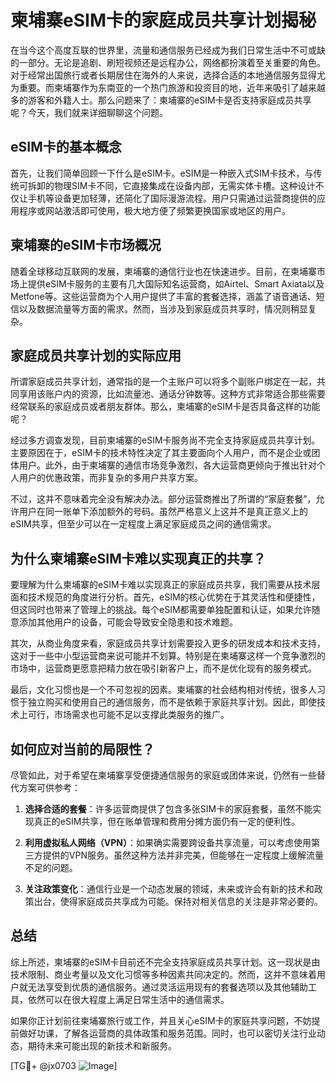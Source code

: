 # 柬埔寨eSIM卡的家庭成员共享计划揭秘

在当今这个高度互联的世界里，流量和通信服务已经成为我们日常生活中不可或缺的一部分。无论是追剧、刷短视频还是远程办公，网络都扮演着至关重要的角色。对于经常出国旅行或者长期居住在海外的人来说，选择合适的本地通信服务显得尤为重要。而柬埔寨作为东南亚的一个热门旅游和投资目的地，近年来吸引了越来越多的游客和外籍人士。那么问题来了：柬埔寨的eSIM卡是否支持家庭成员共享呢？今天，我们就来详细聊聊这个问题。

## eSIM卡的基本概念

首先，让我们简单回顾一下什么是eSIM卡。eSIM是一种嵌入式SIM卡技术，与传统可拆卸的物理SIM卡不同，它直接集成在设备内部，无需实体卡槽。这种设计不仅让手机等设备更加轻薄，还简化了国际漫游流程。用户只需通过运营商提供的应用程序或网站激活即可使用，极大地方便了频繁更换国家或地区的用户。

## 柬埔寨的eSIM卡市场概况

随着全球移动互联网的发展，柬埔寨的通信行业也在快速进步。目前，在柬埔寨市场上提供eSIM卡服务的主要有几大国际知名运营商，如Airtel、Smart Axiata以及Metfone等。这些运营商为个人用户提供了丰富的套餐选择，涵盖了语音通话、短信以及数据流量等方面的需求。然而，当涉及到家庭成员共享时，情况则稍显复杂。

## 家庭成员共享计划的实际应用

所谓家庭成员共享计划，通常指的是一个主账户可以将多个副账户绑定在一起，共同享用该账户内的资源，比如流量池、通话分钟数等。这种方式非常适合那些需要经常联系的家庭成员或者朋友群体。那么，柬埔寨的eSIM卡是否具备这样的功能呢？

经过多方调查发现，目前柬埔寨的eSIM卡服务尚不完全支持家庭成员共享计划。主要原因在于，eSIM卡的技术特性决定了其主要面向个人用户，而不是企业或团体用户。此外，由于柬埔寨的通信市场竞争激烈，各大运营商更倾向于推出针对个人用户的优惠政策，而非复杂的多用户共享方案。

不过，这并不意味着完全没有解决办法。部分运营商推出了所谓的“家庭套餐”，允许用户在同一账单下添加额外的号码。虽然严格意义上这并不是真正意义上的eSIM共享，但至少可以在一定程度上满足家庭成员之间的通信需求。

## 为什么柬埔寨eSIM卡难以实现真正的共享？

要理解为什么柬埔寨的eSIM卡难以实现真正的家庭成员共享，我们需要从技术层面和技术规范的角度进行分析。首先，eSIM的核心优势在于其灵活性和便捷性，但这同时也带来了管理上的挑战。每个eSIM都需要单独配置和认证，如果允许随意添加其他用户的设备，可能会导致安全隐患和技术难题。

其次，从商业角度来看，家庭成员共享计划需要投入更多的研发成本和技术支持，这对于一些中小型运营商来说可能并不划算。特别是在柬埔寨这样一个竞争激烈的市场中，运营商更愿意把精力放在吸引新客户上，而不是优化现有的服务模式。

最后，文化习惯也是一个不可忽视的因素。柬埔寨的社会结构相对传统，很多人习惯于独立购买和使用自己的通信服务，而不是依赖于家庭共享计划。因此，即使技术上可行，市场需求也可能不足以支撑此类服务的推广。

## 如何应对当前的局限性？

尽管如此，对于希望在柬埔寨享受便捷通信服务的家庭或团体来说，仍然有一些替代方案可供参考：

1. **选择合适的套餐**：许多运营商提供了包含多张SIM卡的家庭套餐，虽然不能实现真正的eSIM共享，但在账单管理和费用分摊方面仍有一定的便利性。
   
2. **利用虚拟私人网络（VPN）**：如果确实需要跨设备共享流量，可以考虑使用第三方提供的VPN服务。虽然这种方法并非完美，但能够在一定程度上缓解流量不足的问题。

3. **关注政策变化**：通信行业是一个动态发展的领域，未来或许会有新的技术和政策出台，使得家庭成员共享成为可能。保持对相关信息的关注是非常必要的。

## 总结

综上所述，柬埔寨的eSIM卡目前还不完全支持家庭成员共享计划。这一现状是由技术限制、商业考量以及文化习惯等多种因素共同决定的。然而，这并不意味着用户就无法享受到优质的通信服务。通过灵活运用现有的套餐选项以及其他辅助工具，依然可以在很大程度上满足日常生活中的通信需求。

如果你正计划前往柬埔寨旅行或工作，并且关心eSIM卡的家庭共享问题，不妨提前做好功课，了解各运营商的具体政策和服务范围。同时，也可以密切关注行业动态，期待未来可能出现的新技术和新服务。

[TG💪+ @jx0703 ![Image](https://github.com/user-attachments/assets/dbca1d08-cadb-493c-b0ec-ad6f7a83f270)]